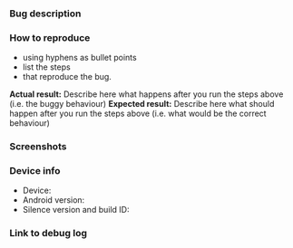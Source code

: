 ### Bug description
<!--
A detailed description of the bug. More information is better.
Be sure to include any extra information about your device that could be a factor.
Also include the value of any relevant preferences you have set in the app.
-->

### How to reproduce
- using hyphens as bullet points
- list the steps
- that reproduce the bug.

**Actual result:** Describe here what happens after you run the steps above (i.e. the buggy behaviour)
**Expected result:** Describe here what should happen after you run the steps above (i.e. what would be the correct behaviour)

### Screenshots
<!-- You can drag and drop images here -->

### Device info
- Device:
- Android version:
- Silence version and build ID:

### Link to debug log
<!--
Immediately after the bug has happened capture a debug log via Settings -> Advanced -> Submit log and paste the link here.
If you can't access the menu, you can use ADB to grab the debug log: `adb logcat | grep $(adb shell ps | grep org.smssecure.smssecure | cut -c10-15)`.
If your debug log contains sensitive data, you can censor it (please don't remove any relevant data) or send it to support@silence.im instead
-->

